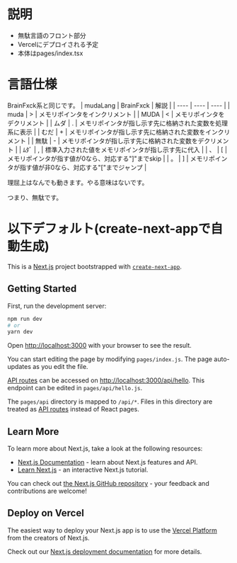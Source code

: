 # 説明
- 無駄言語のフロント部分
- Vercelにデプロイされる予定
- 本体はpages/index.tsx

# 言語仕様
BrainFxck系と同じです。
| mudaLang | BrainFxck | 解説 |
| ---- | ---- | ---- |
| muda | > | メモリポインタをインクリメント |
| MUDA | < | メモリポインタをデクリメント |
| ムダ | . | メモリポインタが指し示す先に格納された変数を処理系に表示 |
| むだ | + | メモリポインタが指し示す先に格納された変数をインクリメント |
| 無駄 | - | メモリポインタが指し示す先に格納された変数をデクリメント |
| ﾑﾀﾞ | , | 標準入力された値をメモリポインタが指し示す先に代入 |
| 、 | [ | メモリポインタが指す値が0なら、対応する"]"までskip |
| 。 | ] | メモリポインタが指す値が非0なら、対応する"["までジャンプ |

理屈上はなんでも動きます。やる意味はないです。

つまり、無駄です。

# 以下デフォルト(create-next-appで自動生成)

This is a [Next.js](https://nextjs.org/) project bootstrapped with [`create-next-app`](https://github.com/vercel/next.js/tree/canary/packages/create-next-app).


## Getting Started

First, run the development server:

```bash
npm run dev
# or
yarn dev
```

Open [http://localhost:3000](http://localhost:3000) with your browser to see the result.

You can start editing the page by modifying `pages/index.js`. The page auto-updates as you edit the file.

[API routes](https://nextjs.org/docs/api-routes/introduction) can be accessed on [http://localhost:3000/api/hello](http://localhost:3000/api/hello). This endpoint can be edited in `pages/api/hello.js`.

The `pages/api` directory is mapped to `/api/*`. Files in this directory are treated as [API routes](https://nextjs.org/docs/api-routes/introduction) instead of React pages.

## Learn More

To learn more about Next.js, take a look at the following resources:

- [Next.js Documentation](https://nextjs.org/docs) - learn about Next.js features and API.
- [Learn Next.js](https://nextjs.org/learn) - an interactive Next.js tutorial.

You can check out [the Next.js GitHub repository](https://github.com/vercel/next.js/) - your feedback and contributions are welcome!

## Deploy on Vercel

The easiest way to deploy your Next.js app is to use the [Vercel Platform](https://vercel.com/new?utm_medium=default-template&filter=next.js&utm_source=create-next-app&utm_campaign=create-next-app-readme) from the creators of Next.js.

Check out our [Next.js deployment documentation](https://nextjs.org/docs/deployment) for more details.
